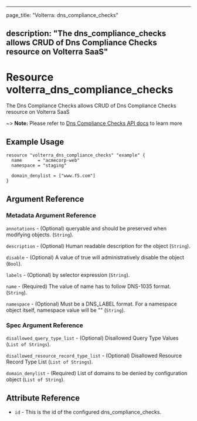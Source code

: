 ---

page_title: "Volterra: dns_compliance_checks"

description: "The dns_compliance_checks allows CRUD of Dns Compliance Checks resource on Volterra SaaS"
-------------------------------------------------------------------------------------------------------

Resource volterra_dns_compliance_checks
=======================================

The Dns Compliance Checks allows CRUD of Dns Compliance Checks resource on Volterra SaaS

~> **Note:** Please refer to [Dns Compliance Checks API docs](https://docs.cloud.f5.com/docs/api/dns-compliance-checks) to learn more

Example Usage
-------------

```hcl
resource "volterra_dns_compliance_checks" "example" {
  name      = "acmecorp-web"
  namespace = "staging"

  domain_denylist = ["www.f5.com"]
}

```

Argument Reference
------------------

### Metadata Argument Reference

`annotations` - (Optional) queryable and should be preserved when modifying objects. (`String`).

`description` - (Optional) Human readable description for the object (`String`).

`disable` - (Optional) A value of true will administratively disable the object (`Bool`).

`labels` - (Optional) by selector expression (`String`).

`name` - (Required) The value of name has to follow DNS-1035 format. (`String`).

`namespace` - (Optional) Must be a DNS_LABEL format. For a namespace object itself, namespace value will be "" (`String`).

### Spec Argument Reference

`disallowed_query_type_list` - (Optional) Disallowed Query Type Values (`List of Strings`).

`disallowed_resource_record_type_list` - (Optional) Disallowed Resource Record Type List (`List of Strings`).

`domain_denylist` - (Required) List of domains to be denied by configuration object (`List of String`).

Attribute Reference
-------------------

-	`id` - This is the id of the configured dns_compliance_checks.
